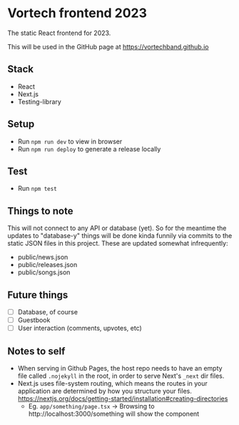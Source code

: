 # Vortech frontend 2023

The static React frontend for 2023.

This will be used in the GitHub page at https://vortechband.github.io

## Stack

- React
- Next.js
- Testing-library

## Setup

- Run `npm run dev` to view in browser
- Run `npm run deploy` to generate a release locally

## Test

- Run `npm test`

## Things to note

This will not connect to any API or database (yet). So for the meantime the
updates to "database-y" things will be done kinda funnily via commits to the
static JSON files in this project. These are updated somewhat infrequently:

- public/news.json
- public/releases.json
- public/songs.json

## Future things

- [ ] Database, of course
- [ ] Guestbook
- [ ] User interaction (comments, upvotes, etc)

## Notes to self

- When serving in Github Pages, the host repo needs to have an empty file
  called `.nojekyll` in the root, in order to serve Next's `_next` dir files.
- Next.js uses file-system routing, which means the routes in your application are determined by how you structure your files. https://nextjs.org/docs/getting-started/installation#creating-directories
  - Eg. `app/something/page.tsx` -> Browsing to http://localhost:3000/something will show the component
